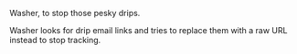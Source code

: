 Washer, to stop those pesky drips.

Washer looks for drip email links and tries to replace them with a raw URL
instead to stop tracking.
